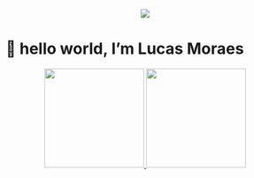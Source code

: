 <div align="center"> 
  <img src="https://media1.giphy.com/media/TFUd6cS3rc4qcaS5T8/giphy.gif?cid=ecf05e4740c1m4kvd9zbhcpeef8xojadpnrz5289au9p169g&rid=giphy.gif&ct=g"></a> 
</div>

# 👋 hello world, I’m Lucas Moraes
<div align="center">
  <a href="https://github.com/devlucasmoraes">
  <img height="180em" src="https://github-readme-stats.vercel.app/api?username=devlucasmoraes&show_icons=true&theme=ocean_dark&include_all_commits=true&count_private=true"/>
  <img height="180em" src="https://github-readme-stats.vercel.app/api/top-langs/?username=devlucasmoraes&layout=compact&langs_count=7&theme=ocean_dark"/>
</div>
